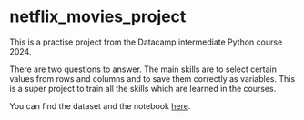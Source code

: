 # netflix_movies_project
This is a practise project from the Datacamp intermediate Python course 2024. 

There are two questions to answer. 
The main skills are to select certain values from rows and columns and to save them correctly as variables. 
This is a super project to train all the skills which are learned in the courses. 

You can find the dataset and the notebook [here](https://github.com/Alex-MWLee/netflix_movies_project/tree/main/Netflix_movies_project).
